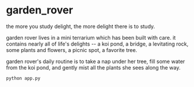 # garden_rover


the more you study delight, the more delight there is to study.

garden rover lives in a mini terrarium which has been built with care. it contains nearly all of life's delights -- a koi pond, a bridge, a levitating rock, some plants and flowers, a picnic spot, a favorite tree. 

garden rover's daily routine is to take a nap under her tree, fill some water from the koi pond, and gently mist all the plants she sees along the way. 


```
python app.py
```
